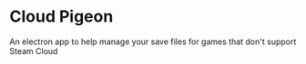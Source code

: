 # Cloud Pigeon

An electron app to help manage your save files for games that don't support Steam Cloud